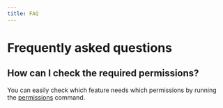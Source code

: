 ```yaml
---
title: FAQ
---
```


# Frequently asked questions

## How can I check the required permissions?

You can easily check which feature needs which permissions by running the [permissions](/commands/permissions) command.
